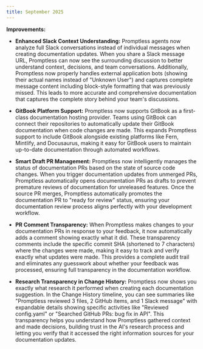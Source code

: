 ```yaml
---
title: September 2025
---
```


**Improvements:**

* **Enhanced Slack Context Understanding:** Promptless agents now analyze full Slack conversations instead of individual messages when creating documentation updates. When you share a Slack message URL, Promptless can now see the surrounding discussion to better understand context, decisions, and team conversations. Additionally, Promptless now properly handles external application bots (showing their actual names instead of "Unknown User") and captures complete message content including block-style formatting that was previously missed. This leads to more accurate and comprehensive documentation that captures the complete story behind your team's discussions.

* **GitBook Platform Support:** Promptless now supports GitBook as a first-class documentation hosting provider. Teams using GitBook can connect their repositories to automatically update their GitBook documentation when code changes are made. This expands Promptless support to include GitBook alongside existing platforms like Fern, Mintlify, and Docusaurus, making it easy for GitBook users to maintain up-to-date documentation through automated workflows.

* **Smart Draft PR Management:** Promptless now intelligently manages the status of documentation PRs based on the state of source code changes. When you trigger documentation updates from unmerged PRs, Promptless automatically opens documentation PRs as drafts to prevent premature reviews of documentation for unreleased features. Once the source PR merges, Promptless automatically promotes the documentation PR to "ready for review" status, ensuring your documentation review process aligns perfectly with your development workflow.

* **PR Comment Transparency:** When Promptless makes changes to your documentation PRs in response to your feedback, it now automatically adds a comment showing exactly what it did. These transparency comments include the specific commit SHA (shortened to 7 characters) where the changes were made, making it easy to track and verify exactly what updates were made. This provides a complete audit trail and eliminates any guesswork about whether your feedback was processed, ensuring full transparency in the documentation workflow.

* **Research Transparency in Change History:** Promptless now shows you exactly what research it performed when creating each documentation suggestion. In the Change History timeline, you can see summaries like "Promptless reviewed 3 files, 2 GitHub items, and 1 Slack message" with expandable details showing specific activities like "Reviewed config.yaml" or "Searched GitHub PRs: bug fix in API". This transparency helps you understand how Promptless gathered context and made decisions, building trust in the AI's research process and letting you verify that it accessed the right information sources for your documentation updates.
